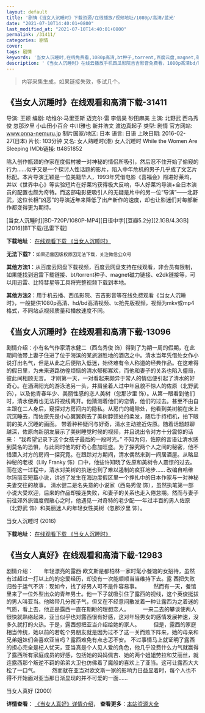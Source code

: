```yaml
---
layout: default
title: '剧情《当女人沉睡时》下载资源/在线播放/视频地址/1080p/高清/蓝光'
date: "2021-07-10T14:40:01+0800"
last_modified_at: "2021-07-10T14:40:01+0800"
permalink: /31411/
categories: 剧情
cover:
tags: 剧情
keywords: '当女人沉睡时,在线免费看,1080p高清,bt种子,torrent,百度云盘,magnet,磁力链,迅雷下载资源'
description: '《当女人沉睡时》在线云播放手机西瓜影院吉吉影音免费看，1080p高清bd/hd未删减完整版和tc抢先枪版，mkv/mp4格式，附带bt/torrent种子、magnet/磁力链、百度云盘、网盘资源迅雷下载链接'
---
```


>内容采集生成，如果链接失效，多试几个。


## 《当女人沉睡时》在线观看和高清下载-31411

导演: 王颖 编剧: 哈维尔·马里亚斯 迈克尔·雷 李信昊 砂田麻美 主演: 北野武 西岛秀俊 忽那汐里 小山田小百合 中川雅也 新井浩文 渡边真起子 类型: 剧情 官方网站: www.onna-nemuru.jp 制片国家/地区: 日本 语言: 日语 上映日期: 2016-02-27(日本) 片长: 103分钟 又名: 女人熟睡时(港) 女人沉睡时 While the Women Are Sleeping IMDb链接: tt4851852

陷入创作瓶颈的作家在度假村被一对神秘的情侣所吸引，然后忍不住开始了偷窥的行为……似乎又是一个探讨人性话题的影片，陷入中年危机的男子几乎成了文艺片标配。本片导演王颖是一位美籍华人，1993年凭借电影《喜福会》闯进好莱坞，并以《世界中心》等实验短片在好莱坞获得极大反响，华人好莱坞导演+全日本演员的配置也颇为奇特。而这部电影更吸引人的无疑是片中的另一位“导演”——北野武，这位长相“凶恶”的导演近年来降低了出产新作的速度，却也让影迷们对每部新作都变得更为期待。


[当女人沉睡时][BD-720P/1080P-MP4][日语中字][豆瓣5.2分][2.1GB/4.3GB][2016][BT下载/迅雷下载]

**下载地址**： [在线观看下载 《当女人沉睡时》](https://www.btdx8.com/torrent/while_the_women_are_sleeping_2016.html) 


**无法下载?**：`如果迅雷因版权原因无法下载，关注微信公众号 `

**其他方法1**：从百度云网盘下载视频，百度云网盘支持在线观看，非会员有限制，如果能找到迅雷下载链接、bt/torrent种子、magnet磁力链接、e2dk链接等，可以用迅雷、比特彗星等工具将完整视频下载到本地。

**其他方法2**：用手机云播、西瓜影院、吉吉影音等在线免费观看《当女人沉睡时》，一般提供1080p高清、hd/bd高清视频、tc抢先版视频，视频为mkv或mp4格式，不同站点视频质量和播放速度不同。


## 《当女人沉睡时》在线观看和高清下载-13096

剧情介绍：小有名气作家清水健二（西岛秀俊 饰）得到了为期一周的假期，在此期间他带上妻子住进了位于海滨的某旅游胜地的酒店之中。清水当年凭借处女作小说打出名气，但是从此之后便陷入低迷，始终难有令人称道的经典作品。在这难得的假日里，为未来道路彷徨烦恼的清水郁郁寡欢，而他和妻子的关系也陷入僵局，彼此间相顾无言。 才刚第一天，一对看起来颇异于常人的情侣便引起了清水的好奇心。在洒满阳光的游泳池另一头，并肩坐着人过中年且貌不惊人的佐原（北野武 饰），以及他青春年少、美丽性感的恋人美树（忽那汐里 饰）。从第一眼看到他们时，清水便再也无法将视线离开。他猜测着他们的恋情，他们的过去。甚至不由自主跟在二人身后，窥探对方房间内的隐私。从房门的缝隙处，他看到美树躺在床上沉沉睡去，而佐原先是小心翼翼剃去了美树脖颈处的柔发，随后手持相机，拍下眼前的美人沉睡的画面。 带着种种疑问与好奇，清水主动接近佐原。随着话题越聊越深，佐原向新朋友展示了美树睡觉时候的视频，并且说出令对方十分震惊的话来： “我希望记录下这个女孩子最后的一段时光。” 不知为何，佐原的言语让清水感到莫名的恐惧，与此同时他的好奇心愈加旺盛。为了探究两个人之间的秘密，他不惜潜入对方的房间一探究竟。在跟踪对方期间，清水偶然来到一间居酒屋。从略显神秘的老板（Lily Franky 饰）口中，他些许知晓了佐原和美树令人震惊的过去。而在这一过程中，清水对美树的执迷也到了难以遏制的疯狂地步…… 改编自哈维尔玛丽亚短篇小说，讲述了发生在海边度假区里一个挣扎中的日本作家与一对神秘夫妻交往的故事。 清水健二是名失意的小说家（西岛秀俊 饰），虽然执笔第一部小说大受欢迎，后来的作品却接连失败，和妻子的关系也走入倦怠期。然而与妻子前往郊外旅馆度假散心之时，他遇见一对奇特的老少配──年过半百的男人佐原（北野武 饰）和美丽迷人的年轻女性美树（忽那汐里 饰）。


当女人沉睡时 (2016)

**下载地址**： [在线观看下载 《当女人沉睡时》](https://www.btbtdy.me/btdy/dy6065.html) 


## 《当女人真好》在线观看和高清下载-12983

剧情介绍：　　年轻漂亮的露西·欧文斯是都柏林一家时髦小餐馆的女招待，虽然 有过超过一打以上的的恋爱经历，却没有一次能顺顺当当维持下去。露 西把失败归咎于运气不济：现如今，找了好男人可不是件容易事。  　　然而有一天，餐馆里来了一位外型出众的青年男士。他一下子就吸引住了露西的视线，这个英俊挺拔的男人叫亚当。他略带几分孩子气，但又在不经意间散发着一种让露西为之着迷的气质，看上去，他正是露西一直在期盼的理想恋人。  　　一来二去的攀谈使两人很快就熟络起来，亚当似乎也对露西很有好感，这对年轻男女的感情发展神速，没多久就打的火热。于是，露西想把亚当介绍给她的家人。  　　但是，露西的家庭相当传统，她以前的若乾个男朋友就是因为过不了这一关而败下阵来，她的母亲和兄弟姐妹们会喜欢亚当吗？露西难免有点忐忑不安。 不过事情马上就证明了露西的担心完全是杞人忧天，亚当真是个人见人爱的角色，他几乎没费什么力气就赢得了露西所有家庭成员的好感，包括她的妈妈佩吉、她的两个姐姐劳拉和艾丽丝，就连露西那个叛逆不羁的弟弟大卫也仿佛着了魔般的喜欢上了亚当。这可让露西大大松了一口气。  　　然而就在亚当对欧文斯一家的影响力日益显着时，每个人也不得不开始面对亚当那日渐显现的并不可爱的一面……


当女人真好 (2000)

**详情查看**： [《当女人真好》详情介绍](/movie/12983/)， **查看更多**：[本站资源大全](/movie/t/all/)

